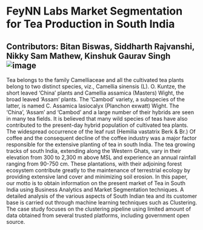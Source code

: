 # FeyNN Labs Market Segmentation for Tea Production in South India

## Contributors: Bitan Biswas, Siddharth Rajvanshi, Nikky Sam Mathew, Kinshuk Gaurav Singh![image](https://user-images.githubusercontent.com/76226078/136277372-84c85285-38d8-42ef-a191-99c66cb93e7f.png)

Tea belongs to the family Camelliaceae and all the cultivated tea plants belong to two distinct species, viz., Camellia sinensis (L). O. Kuntze, the short leaved ‘China’ plants and Camellia assamica (Masters) Wight, the broad leaved ‘Assam’ plants. The ‘Cambod’ variety, a subspecies of the latter, is named C. Assamica lasiocalyx (Planchon exwatt) Wight. The ‘China’, ‘Assam’ and ‘Cambod’ and a large number of their hybrids are seen in many tea fields. It is believed that many wild species of teas have also contributed to the present-day hybrid population of cultivated tea plants.
The widespread occurrence of the leaf rust (Hemilia vastatrix Berk & Br.) Of coffee and the consequent decline of the coffee industry was a major factor responsible for the extensive planting of tea in south India. The tea growing tracks of south India, extending along the Western Ghats, vary in their elevation from 300 to 2,300 m above MSL and experience an annual rainfall ranging from 90-750 cm. These plantations, with their adjoining forest ecosystem contribute greatly to the maintenance of terrestrial ecology by providing extensive land cover and minimizing soil erosion.
In this paper, our motto is to obtain information on the present market of Tea in South India using Business Analytics and Market Segmentation techniques. A detailed analysis of the various aspects of South Indian tea and its customer base is carried out through machine learning techniques such as Clustering. The case study focuses on the clustering pipeline using limited amount of data obtained from several trusted platforms, including government open source.
